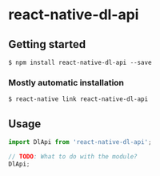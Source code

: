 # react-native-dl-api

## Getting started

`$ npm install react-native-dl-api --save`

### Mostly automatic installation

`$ react-native link react-native-dl-api`

## Usage
```javascript
import DlApi from 'react-native-dl-api';

// TODO: What to do with the module?
DlApi;
```
